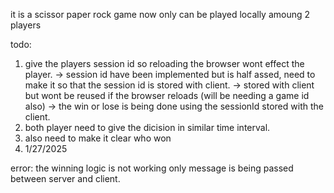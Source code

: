 it is a scissor paper rock game now only can be played locally amoung 2 players

todo:
1. give the players session id so reloading the browser wont effect the player.
    -> session id have been implemented but is half assed, need to make it so that the session id is stored with client.
    -> stored with client but wont be reused if the browser reloads (will be needing a game id also)
    -> the win or lose is being done using the sessionId stored with the client.
3. both player need to give the dicision in similar time interval.
4. also need to make it clear who won
5. 1/27/2025


error: the winning logic is not working only message is being passed between server and client.
